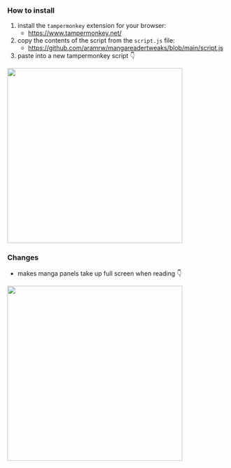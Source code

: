 ### How to install
1. install the `tampermonkey` extension for your browser:
    - https://www.tampermonkey.net/
3. copy the contents of the script from the `script.js` file:
    - https://github.com/aramrw/mangareadertweaks/blob/main/script.js
5. paste into a new tampermonkey script 👇
 <img src="https://github.com/user-attachments/assets/2e3b21e0-8f16-41ce-93b2-df35986d5c36" width="400" />

### Changes
- makes manga panels take up full screen when reading 👇
<img src="https://github.com/user-attachments/assets/dca99b1e-a36c-41eb-8037-7e735d40b401" width="400" />
